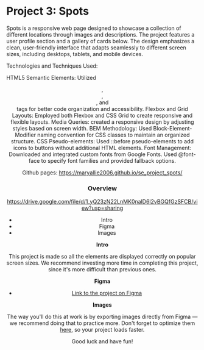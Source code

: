 # Project 3: Spots

Spots is a responsive web page designed to showcase a collection of different locations through images and descriptions. The project features a user profile section and a gallery of cards below. The design emphasizes a clean, user-friendly interface that adapts seamlessly to different screen sizes, including desktops, tablets, and mobile devices. 

Technologies and Techniques Used:

HTML5 Semantic Elements: Utilized <header>, <main>, <section>, and <footer> tags for better code organization and accessibility.
Flexbox and Grid Layouts: Employed both Flexbox and CSS Grid to create responsive and flexible layouts.
Media Queries: created a responsive design by adjusting styles based on screen width.
BEM Methodology: Used Block-Element-Modifier naming convention for CSS classes to maintain an organized structure.
CSS Pseudo-elements: Used ::before pseudo-elements to add icons to buttons without additional HTML elements.
Font Management: Downloaded and integrated custom fonts from Google Fonts. Used @font-face to specify font families and provided fallback options.

Github pages: 
https://maryallie2006.github.io/se_project_spots/

### Overview  
https://drive.google.com/file/d/1_yQ23zN22LnMK0nalD6l2vBGQfGzSFCB/view?usp=sharing 


* Intro  
* Figma  
* Images  
  
**Intro**
  
This project is made so all the elements are displayed correctly on popular screen sizes. We recommend investing more time in completing this project, since it's more difficult than previous ones.  
  
**Figma**  
  
* [Link to the project on Figma](https://www.figma.com/file/BBNm2bC3lj8QQMHlnqRsga/Sprint-3-Project-%E2%80%94-Spots?type=design&node-id=2%3A60&mode=design&t=afgNFybdorZO6cQo-1)
  
**Images**  
  
The way you'll do this at work is by exporting images directly from Figma — we recommend doing that to practice more. Don't forget to optimize them [here](https://tinypng.com/), so your project loads faster. 
  
Good luck and have fun!
